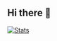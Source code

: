 ## Hi there 👋

[![Stats](https://nerostav-kuznetsov.vercel.app/api?username=NerostavKuznetsov&show_icons=true&count_private=true)](https://github.com/anuraghazra/github-readme-stats)

